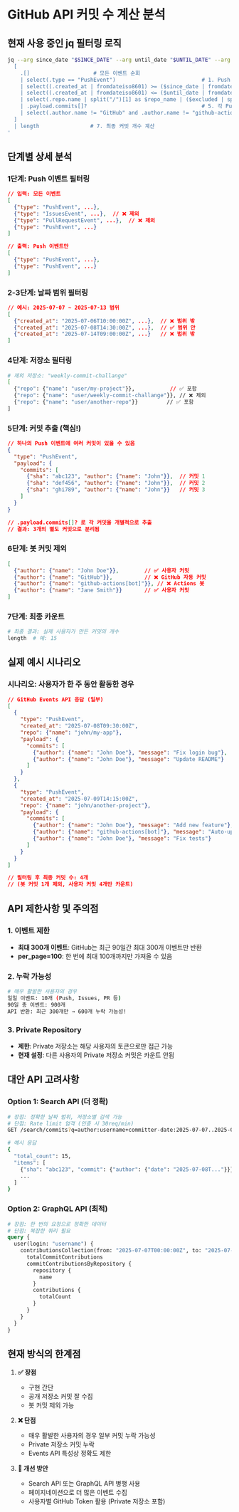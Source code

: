 # GitHub API 커밋 수 계산 분석

## 현재 사용 중인 jq 필터링 로직

```bash
jq --arg since_date "$SINCE_DATE" --arg until_date "$UNTIL_DATE" --arg excluded "$EXCLUDED_REPOS" '
  [
    .[]                    # 모든 이벤트 순회
    | select(.type == "PushEvent")                           # 1. Push 이벤트만 필터링
    | select((.created_at | fromdateiso8601) >= ($since_date | fromdateiso8601))  # 2. 시작일 이후
    | select((.created_at | fromdateiso8601) <= ($until_date | fromdateiso8601))  # 3. 종료일 이전
    | select(.repo.name | split("/")[1] as $repo_name | ($excluded | split(",") | index($repo_name) | not))  # 4. 제외 저장소 필터링
    | .payload.commits[]?                                    # 5. 각 Push의 모든 커밋 추출
    | select(.author.name != "GitHub" and .author.name != "github-actions[bot]")  # 6. 봇 커밋 제외
  ] 
  | length                # 7. 최종 커밋 개수 계산
'
```

## 단계별 상세 분석

### 1단계: Push 이벤트 필터링
```json
// 입력: 모든 이벤트
[
  {"type": "PushEvent", ...},
  {"type": "IssuesEvent", ...},  // ❌ 제외
  {"type": "PullRequestEvent", ...},  // ❌ 제외
  {"type": "PushEvent", ...}
]

// 출력: Push 이벤트만
[
  {"type": "PushEvent", ...},
  {"type": "PushEvent", ...}
]
```

### 2-3단계: 날짜 범위 필터링
```json
// 예시: 2025-07-07 ~ 2025-07-13 범위
[
  {"created_at": "2025-07-06T10:00:00Z", ...},  // ❌ 범위 밖
  {"created_at": "2025-07-08T14:30:00Z", ...},  // ✅ 범위 안
  {"created_at": "2025-07-14T09:00:00Z", ...}   // ❌ 범위 밖
]
```

### 4단계: 저장소 필터링
```bash
# 제외 저장소: "weekly-commit-challange"
[
  {"repo": {"name": "user/my-project"}},           // ✅ 포함
  {"repo": {"name": "user/weekly-commit-challange"}}, // ❌ 제외
  {"repo": {"name": "user/another-repo"}}         // ✅ 포함
]
```

### 5단계: 커밋 추출 (핵심!)
```json
// 하나의 Push 이벤트에 여러 커밋이 있을 수 있음
{
  "type": "PushEvent",
  "payload": {
    "commits": [
      {"sha": "abc123", "author": {"name": "John"}},  // 커밋 1
      {"sha": "def456", "author": {"name": "John"}},  // 커밋 2  
      {"sha": "ghi789", "author": {"name": "John"}}   // 커밋 3
    ]
  }
}

// .payload.commits[]? 로 각 커밋을 개별적으로 추출
// 결과: 3개의 별도 커밋으로 분리됨
```

### 6단계: 봇 커밋 제외
```json
[
  {"author": {"name": "John Doe"}},        // ✅ 사용자 커밋
  {"author": {"name": "GitHub"}},          // ❌ GitHub 자동 커밋
  {"author": {"name": "github-actions[bot]"}}, // ❌ Actions 봇
  {"author": {"name": "Jane Smith"}}       // ✅ 사용자 커밋
]
```

### 7단계: 최종 카운트
```bash
# 최종 결과: 실제 사용자가 만든 커밋의 개수
length  # 예: 15
```

## 실제 예시 시나리오

### 시나리오: 사용자가 한 주 동안 활동한 경우

```json
// GitHub Events API 응답 (일부)
[
  {
    "type": "PushEvent",
    "created_at": "2025-07-08T09:30:00Z",
    "repo": {"name": "john/my-app"},
    "payload": {
      "commits": [
        {"author": {"name": "John Doe"}, "message": "Fix login bug"},
        {"author": {"name": "John Doe"}, "message": "Update README"}
      ]
    }
  },
  {
    "type": "PushEvent", 
    "created_at": "2025-07-09T14:15:00Z",
    "repo": {"name": "john/another-project"},
    "payload": {
      "commits": [
        {"author": {"name": "John Doe"}, "message": "Add new feature"},
        {"author": {"name": "github-actions[bot]"}, "message": "Auto-update dependencies"},
        {"author": {"name": "John Doe"}, "message": "Fix tests"}
      ]
    }
  }
]

// 필터링 후 최종 커밋 수: 4개
// (봇 커밋 1개 제외, 사용자 커밋 4개만 카운트)
```

## API 제한사항 및 주의점

### 1. 이벤트 제한
- **최대 300개 이벤트**: GitHub는 최근 90일간 최대 300개 이벤트만 반환
- **per_page=100**: 한 번에 최대 100개까지만 가져올 수 있음

### 2. 누락 가능성
```bash
# 매우 활발한 사용자의 경우
일일 이벤트: 10개 (Push, Issues, PR 등)
90일 총 이벤트: 900개
API 반환: 최근 300개만 → 600개 누락 가능성!
```

### 3. Private Repository
- **제한**: Private 저장소는 해당 사용자의 토큰으로만 접근 가능
- **현재 설정**: 다른 사용자의 Private 저장소 커밋은 카운트 안됨

## 대안 API 고려사항

### Option 1: Search API (더 정확)
```bash
# 장점: 정확한 날짜 범위, 저장소별 검색 가능
# 단점: Rate limit 엄격 (인증 시 30req/min)
GET /search/commits?q=author:username+committer-date:2025-07-07..2025-07-13

# 예시 응답
{
  "total_count": 15,
  "items": [
    {"sha": "abc123", "commit": {"author": {"date": "2025-07-08T..."}}},
    ...
  ]
}
```

### Option 2: GraphQL API (최적)
```graphql
# 장점: 한 번의 요청으로 정확한 데이터
# 단점: 복잡한 쿼리 필요
query {
  user(login: "username") {
    contributionsCollection(from: "2025-07-07T00:00:00Z", to: "2025-07-13T23:59:59Z") {
      totalCommitContributions
      commitContributionsByRepository {
        repository {
          name
        }
        contributions {
          totalCount
        }
      }
    }
  }
}
```

## 현재 방식의 한계점

1. **✅ 장점**
   - 구현 간단
   - 공개 저장소 커밋 잘 수집
   - 봇 커밋 제외 가능

2. **❌ 단점**  
   - 매우 활발한 사용자의 경우 일부 커밋 누락 가능성
   - Private 저장소 커밋 누락
   - Events API 특성상 정확도 제한

3. **🔧 개선 방안**
   - Search API 또는 GraphQL API 병행 사용
   - 페이지네이션으로 더 많은 이벤트 수집
   - 사용자별 GitHub Token 활용 (Private 저장소 포함)